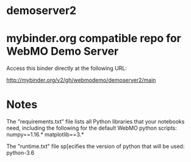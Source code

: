 # demoserver2
# mybinder.org compatible repo for WebMO Demo Server

Access this binder directly at the following URL: 

http://mybinder.org/v2/gh/webmodemo/demoserver2/main

# Notes
The "requirements.txt" file lists all Python libraries that your notebooks
need, including the following for the default WebMO python scripts:
numpy==1.16.*
matplotlib==3.*

The "runtime.txt" file sp[ecifies the version of python that will be used:
python-3.6
